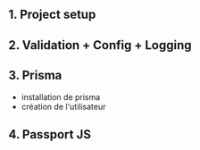 ## 1. Project setup

## 2. Validation + Config + Logging

## 3. Prisma

- installation de prisma
- création de l'utilisateur

## 4. Passport JS
